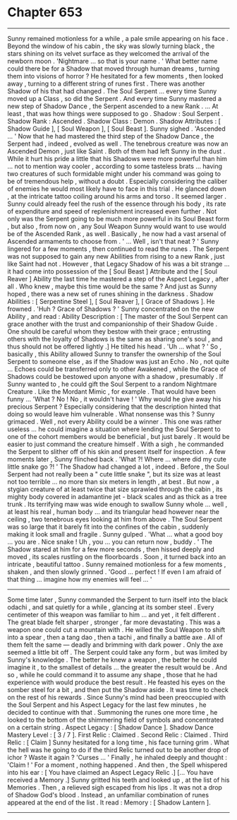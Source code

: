 
# Chapter 653


---

Sunny remained motionless for a while , a pale smile appearing on his face . Beyond the window of his cabin , the sky was slowly turning black , the stars shining on its velvet surface as they welcomed the arrival of the newborn moon .
'Nightmare … so that is your name . '
What better name could there be for a Shadow that moved through human dreams , turning them into visions of horror ?
He hesitated for a few moments , then looked away , turning to a different string of runes first .
There was another Shadow of his that had changed . The Soul Serpent ... every time Sunny moved up a Class , so did the Serpent . And every time Sunny mastered a new step of Shadow Dance , the Serpent ascended to a new Rank .
... At least , that was how things were supposed to go .
Shadow : Soul Serpent .
Shadow Rank : Ascended .
Shadow Class : Demon .
Shadow Attributes : [ Shadow Guide ], [ Soul Weapon ], [ Soul Beast ].
Sunny sighed .
'Ascended ... '
Now that he had mastered the third step of the Shadow Dance , the Serpent had , indeed , evolved as well . The tenebrous creature was now an Ascended Demon , just like Saint . Both of them had left Sunny in the dust .
While it hurt his pride a little that his Shadows were more powerful than him … not to mention way cooler , according to some tasteless brats … having two creatures of such formidable might under his command was going to be of tremendous help , without a doubt . Especially considering the caliber of enemies he would most likely have to face in this trial .
He glanced down , at the intricate tattoo coiling around his arms and torso . It seemed larger . Sunny could already feel the rush of the essence through his body , its rate of expenditure and speed of replenishment increased even further .
Not only was the Serpent going to be much more powerful in its Soul Beast form , but also , from now on , any Soul Weapon Sunny would want to use would be of the Ascended Rank , as well .
Basically , he now had a vast arsenal of Ascended armaments to choose from .
' ... Well , isn't that neat ? '
Sunny lingered for a few moments , then continued to read the runes . The Serpent was not supposed to gain any new Abilities from rising to a new Rank , just like Saint had not . However , that Legacy Shadow of his was a bit strange … it had come into possession of the [ Soul Beast ] Attribute and the [ Soul Reaver ] Ability the last time he mastered a step of the Aspect Legacy , after all .
Who knew , maybe this time would be the same ?
And just as Sunny hoped , there was a new set of runes shining in the darkness .
Shadow Abilities : [ Serpentine Steel ], [ Soul Reaver ], [ Grace of Shadows ].
He frowned .
'Huh ? Grace of Shadows ? '
Sunny concentrated on the new Ability , and read :
Ability Description : [ The master of the Soul Serpent can grace another with the trust and companionship of their Shadow Guide . One should be careful whom they bestow with their grace ; entrusting others with the loyalty of Shadows is the same as sharing one's soul , and thus should not be offered lightly .]
He tilted his head .
'Uh … what ? '
So , basically , this Ability allowed Sunny to transfer the ownership of the Soul Serpent to someone else , as if the Shadow was just an Echo . No , not quite … Echoes could be transferred only to other Awakened , while the Grace of Shadows could be bestowed upon anyone with a shadow , presumably .
If Sunny wanted to , he could gift the Soul Serpent to a random Nightmare Creature . Like the Mordant Mimic , for example . That would have been funny …
'What ? No ! No , it wouldn't have ! '
Why would he give away his precious Serpent ? Especially considering that the description hinted that doing so would leave him vulnerable . What nonsense was this ?
Sunny grimaced . Well , not every Ability could be a winner . This one was rather useless … he could imagine a situation where lending the Soul Serpent to one of the cohort members would be beneficial , but just barely . It would be easier to just command the creature himself .
With a sigh , he commanded the Serpent to slither off of his skin and present itself for inspection .
A few moments later , Sunny flinched back .
'What ?! Where … where did my cute little snake go ?! '
The Shadow had changed a lot , indeed . Before , the Soul Serpent had not really been a " cute little snake ", but its size was at least not too terrible … no more than six meters in length , at best . But now , a stygian creature of at least twice that size sprawled through the cabin , its mighty body covered in adamantine jet - black scales and as thick as a tree trunk .
Its terrifying maw was wide enough to swallow Sunny whole … well , at least his real , human body … and its triangular head however near the ceiling , two tenebrous eyes looking at him from above .
The Soul Serpent was so large that it barely fit into the confines of the cabin , suddenly making it look small and fragile .
Sunny gulped .
'What … what a good boy … you are . Nice snake ! Uh , you ... you can return now , buddy . '
The Shadow stared at him for a few more seconds , then hissed deeply and moved , its scales rustling on the floorboards . Soon , it turned back into an intricate , beautiful tattoo .
Sunny remained motionless for a few moments , shaken , and then slowly grinned .
'Good ... perfect ! If even I am afraid of that thing … imagine how my enemies will feel … '
***
Some time later , Sunny commanded the Serpent to turn itself into the black odachi , and sat quietly for a while , glancing at its somber steel . Every centimeter of this weapon was familiar to him … and yet , it felt different . The great blade felt sharper , stronger , far more devastating .
This was a weapon one could cut a mountain with .
He willed the Soul Weapon to shift into a spear , then a tang dao , then a tachi , and finally a battle axe . All of them felt the same — deadly and brimming with dark power . Only the axe seemed a little bit off .
The Serpent could take any form , but was limited by Sunny's knowledge . The better he knew a weapon , the better he could imagine it , to the smallest of details … the greater the result would be . And so , while he could command it to assume any shape , those that he had experience with would produce the best result .
He feasted his eyes on the somber steel for a bit , and then put the Shadow aside .
It was time to check on the rest of his rewards .
Since Sunny's mind had been preoccupied with the Soul Serpent and his Aspect Legacy for the last few minutes , he decided to continue with that .
Summoning the runes one more time , he looked to the bottom of the shimmering field of symbols and concentrated on a certain string .
Aspect Legacy : [ Shadow Dance ].
Shadow Dance Mastery Level : [ 3 / 7 ].
First Relic : Claimed .
Second Relic : Claimed .
Third Relic : [ Claim ]
Sunny hesitated for a long time , his face turning grim .
What the hell was he going to do if the third Relic turned out to be another drop of ichor ? Waste it again ?
'Curses ... '
Finally , he inhaled deeply and thought :
'Claim ! '
For a moment , nothing happened . And then , the Spell whispered into his ear :
[ You have claimed an Aspect Legacy Relic .]
[... You have received a Memory .]
Sunny gritted his teeth and looked up , at the list of his Memories . Then , a relieved sigh escaped from his lips .
It was not a drop of Shadow God's blood .
Instead , an unfamiliar combination of runes appeared at the end of the list . It read :
Memory : [ Shadow Lantern ].

---

